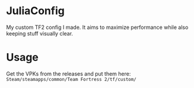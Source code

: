 # JuliaConfig

My custom TF2 config I made.
It aims to maximize performance while also keeping stuff visually clear.

# Usage

Get the VPKs from the releases and put them here: `Steam/steamapps/common/Team Fortress 2/tf/custom/`
